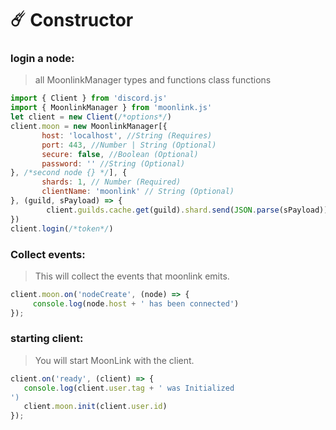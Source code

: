 # ☄️ Constructor 



### login a node:
> all MoonlinkManager types and functions class functions
```javascript
import { Client } from 'discord.js'
import { MoonlinkManager } from 'moonlink.js'
let client = new Client(/*options*/)
client.moon = new MoonlinkManager[{ 
       host: 'localhost', //String (Requires)
       port: 443, //Number | String (Optional)
       secure: false, //Boolean (Optional)
       password: '' //String (Optional)
}, /*second node {} */], { 
       shards: 1, // Number (Required)
       clientName: 'moonlink' // String (Optional)
}, (guild, sPayload) => { 
        client.guilds.cache.get(guild).shard.send(JSON.parse(sPayload)) 
})
client.login(/*token*/)
```

### Collect events:
> This will collect the events that moonlink emits.
```javascript
client.moon.on('nodeCreate', (node) => {
     console.log(node.host + ' has been connected')
});
```

### starting client:
> You will start MoonLink with the client.
```javascript
client.on('ready', (client) => {
   console.log(client.user.tag + ' was Initialized 
')
   client.moon.init(client.user.id)
});
```
